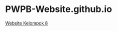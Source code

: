 # PWPB-Website.github.io

[Website Kelompok 8](https://idadanuartha.github.io/PWPB-Website.github.io/landing-page.html)
